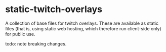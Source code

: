 # static-twitch-overlays

A collection of base files for twitch overlays. These are available as static files (that is, using static web hosting, which therefore run client-side only) for public use.

todo: note breaking changes.